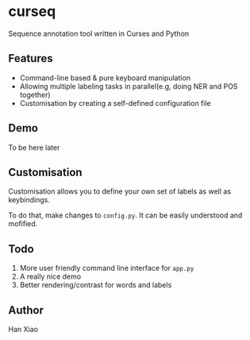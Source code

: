 # curseq

Sequence annotation tool written in Curses and Python

## Features

- Command-line based & pure keyboard manipulation
- Allowing multiple labeling tasks in parallel(e.g, doing NER and POS together)
- Customisation by creating a self-defined configuration file

## Demo

To be here later

## Customisation

Customisation allows you to define your own set of labels as well as keybindings. 

To do that, make changes to `config.py`. It can be easily understood and mofified.

## Todo

1. More user friendly command line interface for `app.py`
2. A really nice demo
3. Better rendering/contrast for words and labels

## Author

Han Xiao
